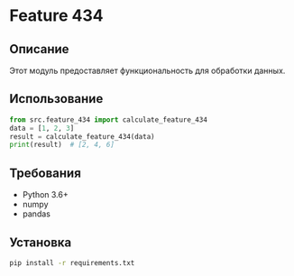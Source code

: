 # Feature 434
## Описание
Этот модуль предоставляет функциональность для обработки данных.
## Использование
```python
from src.feature_434 import calculate_feature_434
data = [1, 2, 3]
result = calculate_feature_434(data)
print(result)  # [2, 4, 6]
```
## Требования
- Python 3.6+
- numpy
- pandas
## Установка
```bash
pip install -r requirements.txt
```